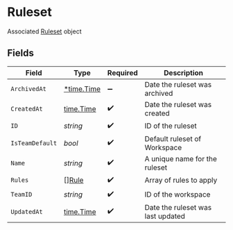 # Ruleset

Associated [Ruleset](#ruleset-object) object


## Fields

| Field                                      | Type                                       | Required                                   | Description                                |
| ------------------------------------------ | ------------------------------------------ | ------------------------------------------ | ------------------------------------------ |
| `ArchivedAt`                               | [*time.Time](https://pkg.go.dev/time#Time) | :heavy_minus_sign:                         | Date the ruleset was archived              |
| `CreatedAt`                                | [time.Time](https://pkg.go.dev/time#Time)  | :heavy_check_mark:                         | Date the ruleset was created               |
| `ID`                                       | *string*                                   | :heavy_check_mark:                         | ID of the ruleset                          |
| `IsTeamDefault`                            | *bool*                                     | :heavy_check_mark:                         | Default ruleset of Workspace               |
| `Name`                                     | *string*                                   | :heavy_check_mark:                         | A unique name for the ruleset              |
| `Rules`                                    | [][Rule](../../models/shared/rule.md)      | :heavy_check_mark:                         | Array of rules to apply                    |
| `TeamID`                                   | *string*                                   | :heavy_check_mark:                         | ID of the workspace                        |
| `UpdatedAt`                                | [time.Time](https://pkg.go.dev/time#Time)  | :heavy_check_mark:                         | Date the ruleset was last updated          |
